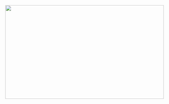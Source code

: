 <div style="display: flex; justify-content: space-between;">
    <img height="300px" width="100%" src="https://github-readme-stats.vercel.app/api?username=UCodeUStory&bg_color=30,000000,055570&title_color=fff&text_color=fff&hide_border=true"/>

</div>
<!--
**UCodeUStory/UCodeUStory** is a ✨ _special_ ✨ repository because its `README.md` (this file) appears on your GitHub profile.

Here are some ideas to get you started:

- 🔭 I’m currently working on ...
- 🌱 I’m currently learning ...
- 👯 I’m looking to collaborate on ...
- 🤔 I’m looking for help with ...
- 💬 Ask me about ...
- 📫 How to reach me: ...
- 😄 Pronouns: ...
- ⚡ Fun fact: ...
-->

